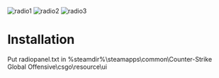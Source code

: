 ![radio1](https://i.imgur.com/ZsR4nUg.png "radio1")
![radio2](https://i.imgur.com/mYSZYAr.png "radio2")
![radio3](https://i.imgur.com/XfsjyGJ.png "radio3")

# Installation
Put radiopanel.txt in %steamdir%\steamapps\common\Counter-Strike Global Offensive\csgo\resource\ui
